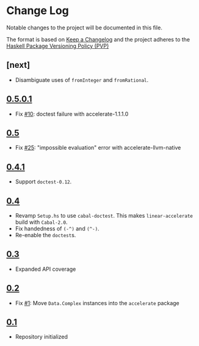 # Change Log

Notable changes to the project will be documented in this file.

The format is based on [Keep a Changelog](http://keepachangelog.com/) and the
project adheres to the [Haskell Package Versioning Policy
(PVP)](https://pvp.haskell.org)

## [next]

* Disambiguate uses of `fromInteger` and `fromRational`.

## [0.5.0.1]

* Fix [#10]: doctest failure with accelerate-1.1.1.0

## [0.5]

* Fix [#25][acc-llvm#25]: "impossible evaluation" error with accelerate-llvm-native

## [0.4.1]

* Support `doctest-0.12`.

## [0.4]

* Revamp `Setup.hs` to use `cabal-doctest`. This makes `linear-accelerate`
  build with `Cabal-2.0`.
* Fix handedness of `(-^)` and `(^-)`.
* Re-enable the `doctest`s.

## [0.3]

* Expanded API coverage

## [0.2]

* Fix [#1]: Move `Data.Complex` instances into the `accelerate` package

## [0.1]

* Repository initialized


[0.5.0.1]:          https://github.com/ekmett/linear-accelerate/compare/v0.5...v0.5.0.1
[0.5]:              https://github.com/ekmett/linear-accelerate/compare/v0.4.1...v0.5
[0.4.1]:            https://github.com/ekmett/linear-accelerate/compare/v0.4...v0.4.1
[0.4]:              https://github.com/ekmett/linear-accelerate/compare/v0.3...v0.4
[0.3]:              https://github.com/ekmett/linear-accelerate/compare/v0.2...v0.3
[0.2]:              https://github.com/ekmett/linear-accelerate/compare/v0.1...v0.2
[0.1]:              https://github.com/ekmett/linear-accelerate/compare/3db20f05af0a1488fcbc3ea28f8561ce73289b73...v0.1

[#1]:               https://github.com/ekmett/linear-accelerate/issues/1
[#10]:              https://github.com/ekmett/linear-accelerate/issues/10
[acc-llvm#25]:      https://github.com/AccelerateHS/accelerate-llvm/issues/25

